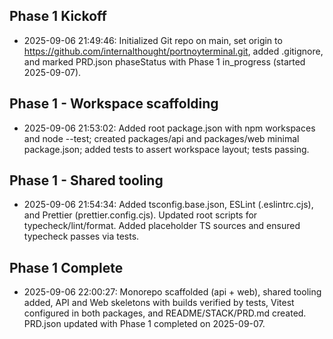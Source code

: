 ## Phase 1 Kickoff

- 2025-09-06 21:49:46: Initialized Git repo on main, set origin to https://github.com/internalthought/portnoyterminal.git, added .gitignore, and marked PRD.json phaseStatus with Phase 1 in_progress (started 2025-09-07).

## Phase 1 - Workspace scaffolding

- 2025-09-06 21:53:02: Added root package.json with npm workspaces and node --test; created packages/api and packages/web minimal package.json; added tests to assert workspace layout; tests passing.

## Phase 1 - Shared tooling

- 2025-09-06 21:54:34: Added tsconfig.base.json, ESLint (.eslintrc.cjs), and Prettier (prettier.config.cjs). Updated root scripts for typecheck/lint/format. Added placeholder TS sources and ensured typecheck passes via tests.

## Phase 1 Complete

- 2025-09-06 22:00:27: Monorepo scaffolded (api + web), shared tooling added, API and Web skeletons with builds verified by tests, Vitest configured in both packages, and README/STACK/PRD.md created. PRD.json updated with Phase 1 completed on 2025-09-07.

